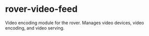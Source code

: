 # rover-video-feed

Video encoding module for the rover. Manages video devices, video encoding, and video serving.
